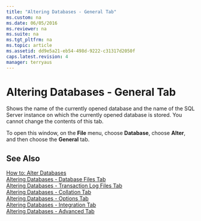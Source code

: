 ```yaml
---
title: "Altering Databases - General Tab"
ms.custom: na
ms.date: 06/05/2016
ms.reviewer: na
ms.suite: na
ms.tgt_pltfrm: na
ms.topic: article
ms.assetid: dd9e5a21-eb54-498d-9222-c31317d2050f
caps.latest.revision: 4
manager: terryaus
---
```

# Altering Databases - General Tab
Shows the name of the currently opened database and the name of the SQL Server instance on which the currently opened database is stored. You cannot change the contents of this tab.  
  
 To open this window, on the **File** menu, choose **Database**, choose **Alter**, and then choose the **General** tab.  
  
## See Also  
 [How to: Alter Databases](../Topic/How%20to:%20Alter%20Databases.md)   
 [Altering Databases \- Database Files Tab](../dynamics-nav/Altering-Databases---Database-Files-Tab.md)   
 [Altering Databases \- Transaction Log Files Tab](../dynamics-nav/Altering-Databases---Transaction-Log-Files-Tab.md)   
 [Altering Databases \- Collation Tab](../dynamics-nav/Altering-Databases---Collation-Tab.md)   
 [Altering Databases \- Options Tab](../dynamics-nav/Altering-Databases---Options-Tab.md)   
 [Altering Databases \- Integration Tab](../dynamics-nav/Altering-Databases---Integration-Tab.md)   
 [Altering Databases \- Advanced Tab](../dynamics-nav/Altering-Databases---Advanced-Tab.md)